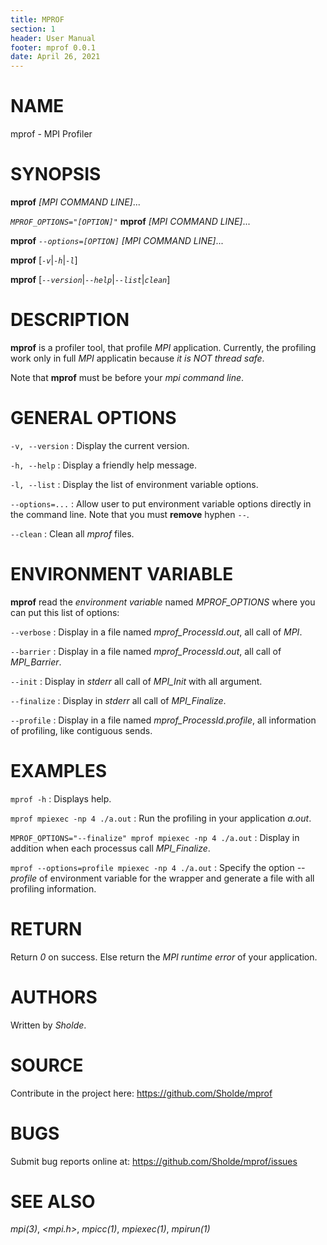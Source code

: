 ```yaml
---
title: MPROF
section: 1
header: User Manual
footer: mprof 0.0.1
date: April 26, 2021
---
```


# NAME

mprof - MPI Profiler

# SYNOPSIS

**mprof** *[MPI COMMAND LINE]*...

*`MPROF_OPTIONS="[OPTION]"`* **mprof** *[MPI COMMAND LINE]*...

**mprof** *`--options=[OPTION]`* *[MPI COMMAND LINE]*...

**mprof** [*`-v`*|*`-h`*|*`-l`*]

**mprof** [*`--version`*|*`--help`*|*`--list`*|*`clean`*]


# DESCRIPTION

**mprof** is a profiler tool, that profile *MPI* application. Currently, the
profiling work only in full *MPI* applicatin because *it is NOT thread safe*.

Note that **mprof** must be before your *mpi command line*.

# GENERAL OPTIONS

`-v, --version`
: Display the current version.

`-h, --help`
: Display a friendly help message.

`-l, --list`
: Display the list of environment variable options.

`--options=...`
: Allow user to put environment variable options directly in the command
  line. Note that you must **remove** hyphen `--`.
  
`--clean`
: Clean all *mprof* files.

# ENVIRONMENT VARIABLE

**mprof** read the *environment variable* named *MPROF_OPTIONS* where you can
put this list of options:

`--verbose`
: Display in a file named *mprof_ProcessId.out*, all call of *MPI*.

`--barrier`
: Display in a file named *mprof_ProcessId.out*, all call of *MPI_Barrier*.

`--init`
: Display in *stderr* all call of *MPI_Init* with all argument.

`--finalize`
: Display in *stderr* all call of *MPI_Finalize*.

`--profile`
: Display in a file named *mprof_ProcessId.profile*, all information of profiling, like contiguous sends.

# EXAMPLES

`mprof -h`
: Displays help.

`mprof mpiexec -np 4 ./a.out`
: Run the profiling in your application *a.out*.

`MPROF_OPTIONS="--finalize" mprof mpiexec -np 4 ./a.out`
: Display in addition when each processus call *MPI_Finalize*.

`mprof --options=profile mpiexec -np 4 ./a.out`
: Specify the option *--profile* of environment variable for the wrapper and
  generate a file with all profiling information.


# RETURN

Return *0* on success. Else return the *MPI runtime error* of your application.

# AUTHORS

Written by *Sholde*.

# SOURCE

Contribute in the project here: <https://github.com/Sholde/mprof>

# BUGS

Submit bug reports online at: <https://github.com/Sholde/mprof/issues>

# SEE ALSO

*mpi(3)*, *<mpi.h>*, *mpicc(1)*, *mpiexec(1)*, *mpirun(1)*

